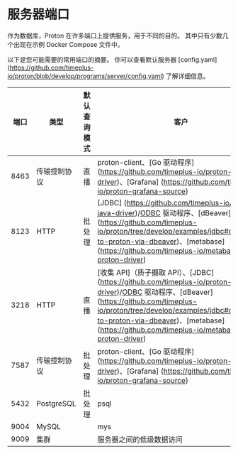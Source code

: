 # 服务器端口

作为数据库，Proton 在许多端口上提供服务，用于不同的目的。 其中只有少数几个出现在示例 Docker Compose 文件中。

以下是您可能需要的常用端口的摘要。 你可以查看默认服务器 [config.yaml] (https://github.com/timeplus-io/proton/blob/develop/programs/server/config.yaml) 了解详细信息。

| 端口   | 类型         | 默认查询模式 | 客户                                                                                                                                                                                                                                                                                                                                                                                                                                                                                                                                                                                                                                                                                                                                                                                                   |
| ---- | ---------- | ------ | ---------------------------------------------------------------------------------------------------------------------------------------------------------------------------------------------------------------------------------------------------------------------------------------------------------------------------------------------------------------------------------------------------------------------------------------------------------------------------------------------------------------------------------------------------------------------------------------------------------------------------------------------------------------------------------------------------------------------------------------------------------------------------------------------------- |
| 8463 | 传输控制协议     | 直播     | proton-client、[Go 驱动程序] (https://github.com/timeplus-io/proton-go-driver)、[Grafana] (https://github.com/timeplus-io/proton-grafana-source)                                                                                                                                                                                                                                                                                                                                                                                                                                             |
| 8123 | HTTP       | 批处理    | [JDBC] (https://github.com/timeplus-io/proton-java-driver)/[ODBC](https://github.com/timeplus-io/proton-odbc) 驱动程序、[dBeaver] (https://github.com/timeplus-io/proton/tree/develop/examples/jdbc#connnect-to-proton-via-dbeaver)、[metabase] (https://github.com/timeplus-io/metabase-proton-driver)                                                                        |
| 3218 | HTTP       | 直播     | [收集 API]（质子摄取 API）、[JDBC] (https://github.com/timeplus-io/proton-java-driver)/[ODBC](https://github.com/timeplus-io/proton-odbc) 驱动程序、[dBeaver] (https://github.com/timeplus-io/proton/tree/develop/examples/jdbc#connnect-to-proton-via-dbeaver)、[metabase] (https://github.com/timeplus-io/metabase-proton-driver) |
| 7587 | 传输控制协议     | 批处理    | proton-client、[Go 驱动程序] (https://github.com/timeplus-io/proton-go-driver)、[Grafana] (https://github.com/timeplus-io/proton-grafana-source)                                                                                                                                                                                                                                                                                                                                                                                                                                             |
| 5432 | PostgreSQL | 批处理    | psql                                                                                                                                                                                                                                                                                                                                                                                                                                                                                                                                                                                                                                                                                                                                                                                                 |
| 9004 | MySQL      |        | mys                                                                                                                                                                                                                                                                                                                                                                                                                                                                                                                                                                                                                                                                                                                                                                                                  |
| 9009 | 集群         |        | 服务器之间的低级数据访问                                                                                                                                                                                                                                                                                                                                                                                                                                                                                                                                                                                                                                                                                                                                                                                         |
